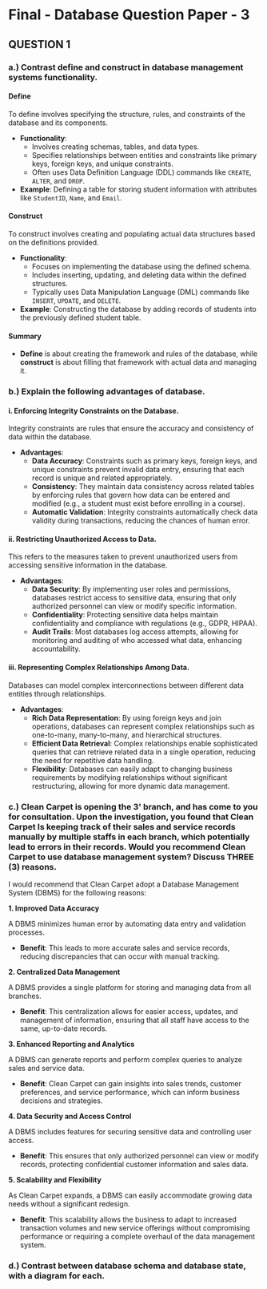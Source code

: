 # Final - Database Question Paper - 3

## QUESTION 1&#x20;

### a.) Contrast define and construct in database management systems functionality.

#### Define

To define involves specifying the structure, rules, and constraints of the database and its components.

* **Functionality**:
  * Involves creating schemas, tables, and data types.
  * Specifies relationships between entities and constraints like primary keys, foreign keys, and unique constraints.
  * Often uses Data Definition Language (DDL) commands like `CREATE`, `ALTER`, and `DROP`.
* **Example**: Defining a table for storing student information with attributes like `StudentID`, `Name`, and `Email`.

#### Construct

To construct involves creating and populating actual data structures based on the definitions provided.

* **Functionality**:
  * Focuses on implementing the database using the defined schema.
  * Includes inserting, updating, and deleting data within the defined structures.
  * Typically uses Data Manipulation Language (DML) commands like `INSERT`, `UPDATE`, and `DELETE`.
* **Example**: Constructing the database by adding records of students into the previously defined student table.

#### Summary

* **Define** is about creating the framework and rules of the database, while **construct** is about filling that framework with actual data and managing it.

### b.) Explain the following advantages of database.

#### i. Enforcing Integrity Constraints on the Database.

Integrity constraints are rules that ensure the accuracy and consistency of data within the database.

* **Advantages**:
  * **Data Accuracy**: Constraints such as primary keys, foreign keys, and unique constraints prevent invalid data entry, ensuring that each record is unique and related appropriately.
  * **Consistency**: They maintain data consistency across related tables by enforcing rules that govern how data can be entered and modified (e.g., a student must exist before enrolling in a course).
  * **Automatic Validation**: Integrity constraints automatically check data validity during transactions, reducing the chances of human error.

#### ii. Restricting Unauthorized Access to Data.

This refers to the measures taken to prevent unauthorized users from accessing sensitive information in the database.

* **Advantages**:
  * **Data Security**: By implementing user roles and permissions, databases restrict access to sensitive data, ensuring that only authorized personnel can view or modify specific information.
  * **Confidentiality**: Protecting sensitive data helps maintain confidentiality and compliance with regulations (e.g., GDPR, HIPAA).
  * **Audit Trails**: Most databases log access attempts, allowing for monitoring and auditing of who accessed what data, enhancing accountability.

#### iii. Representing Complex Relationships Among Data.

Databases can model complex interconnections between different data entities through relationships.

* **Advantages**:
  * **Rich Data Representation**: By using foreign keys and join operations, databases can represent complex relationships such as one-to-many, many-to-many, and hierarchical structures.
  * **Efficient Data Retrieval**: Complex relationships enable sophisticated queries that can retrieve related data in a single operation, reducing the need for repetitive data handling.
  * **Flexibility**: Databases can easily adapt to changing business requirements by modifying relationships without significant restructuring, allowing for more dynamic data management.

### c.) Clean Carpet is opening the 3' branch, and has come to you for consultation. Upon the investigation, you found that Clean Carpet Is keeping track of their sales and service records manually by multiple staffs in each branch, which potentially lead to errors in their records. Would you recommend Clean Carpet to use database management system? Discuss THREE (3) reasons.

I would recommend that Clean Carpet adopt a Database Management System (DBMS) for the following reasons:

**1. Improved Data Accuracy**

A DBMS minimizes human error by automating data entry and validation processes.

* **Benefit**: This leads to more accurate sales and service records, reducing discrepancies that can occur with manual tracking.

**2. Centralized Data Management**

A DBMS provides a single platform for storing and managing data from all branches.

* **Benefit**: This centralization allows for easier access, updates, and management of information, ensuring that all staff have access to the same, up-to-date records.

**3. Enhanced Reporting and Analytics**

A DBMS can generate reports and perform complex queries to analyze sales and service data.

* **Benefit**: Clean Carpet can gain insights into sales trends, customer preferences, and service performance, which can inform business decisions and strategies.

**4. Data Security and Access Control**

A DBMS includes features for securing sensitive data and controlling user access.

* **Benefit**: This ensures that only authorized personnel can view or modify records, protecting confidential customer information and sales data.

**5. Scalability and Flexibility**

As Clean Carpet expands, a DBMS can easily accommodate growing data needs without a significant redesign.

* **Benefit**: This scalability allows the business to adapt to increased transaction volumes and new service offerings without compromising performance or requiring a complete overhaul of the data management system.

### d.) Contrast between database schema and database state, with a diagram for each.

